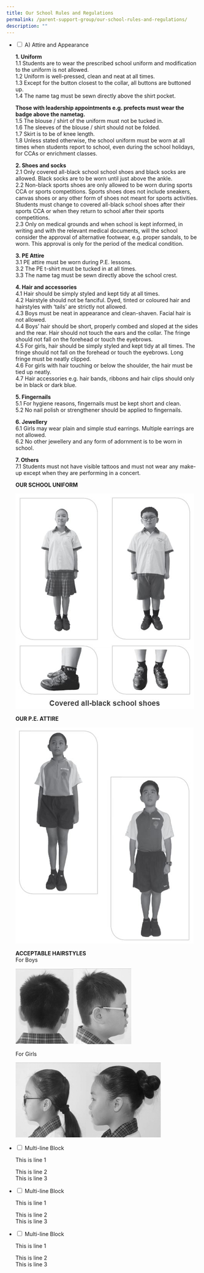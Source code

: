 ```yaml
---
title: Our School Rules and Regulations
permalink: /parent-support-group/our-school-rules-and-regulations/
description: ""
---
```

<ul class="jekyllcodex_accordion">
	<li>
    <input type="checkbox" id="accordion1">
    <label for="accordion1">A) Attire and Appearance</label>
    <div>
<p><strong>1. Uniform<br /></strong>1.1 Students are to wear the prescribed school uniform and modification to the uniform is not allowed.<br />1.2 Uniform is well-pressed, clean and neat at all times.<br />1.3 Except for the button closest to the collar, all buttons are buttoned up.<br />1.4 The name tag must be sewn directly above the shirt pocket.</p>
<p><strong>Those with leadership appointments e.g. prefects must wear the badge above the nametag.<br /></strong>1.5 The blouse / shirt of the uniform must not be tucked in.<br />1.6 The sleeves of the blouse / shirt should not be folded.<br />1.7 Skirt is to be of knee length.<br />1.8 Unless stated otherwise, the school uniform must be worn at all times when students report to school, even during the school holidays, for CCAs or enrichment classes.</p>
<p><strong>2. Shoes and socks<br /></strong>2.1 Only covered all-black school school shoes and black socks are allowed. Black socks are to be worn until just above the ankle.<br />2.2 Non-black sports shoes are only allowed to be worn during sports CCA or sports competitions. Sports shoes does not include sneakers, canvas shoes or any other form of shoes not meant for sports activities. Students must change to covered all-black school shoes after their sports CCA or when they return to school after their sports competitions.<br />2.3 Only on medical grounds and when school is kept informed, in writing and with the relevant medical documents, will the school consider the approval of alternative footwear, e.g. proper sandals, to be worn. This approval is only for the period of the medical condition.</p>
<p><strong>3. PE Attire<br /></strong>3.1 PE attire must be worn during P.E. lessons.<br />3.2 The PE t-shirt must be tucked in at all times.<br />3.3 The name tag must be sewn directly above the school crest.</p>
<p><strong>4. Hair and accessories<br /></strong>4.1 Hair should be simply styled and kept tidy at all times.<br />4.2 Hairstyle should not be fanciful. Dyed, tinted or coloured hair and hairstyles with &lsquo;tails&rsquo; are strictly not allowed.<br />4.3 Boys must be neat in appearance and clean-shaven. Facial hair is not allowed.<br />4.4 Boys&rsquo; hair should be short, properly combed and sloped at the sides and the rear. Hair should not touch the ears and the collar. The fringe should not fall on the forehead or touch the eyebrows.<br />4.5 For girls, hair should be simply styled and kept tidy at all times. The fringe should not fall on the forehead or touch the eyebrows. Long fringe must be neatly clipped.<br />4.6 For girls with hair touching or below the shoulder, the hair must be tied up neatly.<br />4.7 Hair accessories e.g. hair bands, ribbons and hair clips should only be in black or dark blue.</p>
<p><strong>5. Fingernails<br /></strong>5.1 For hygiene reasons, fingernails must be kept short and clean.<br />5.2 No nail polish or strengthener should be applied to fingernails.</p>
<p><strong>6. Jewellery<br /></strong>6.1 Girls may wear plain and simple stud earrings. Multiple earrings are not allowed.<br />6.2 No other jewellery and any form of adornment is to be worn in school.</p>
<p><strong>7. Others<br /></strong>7.1 Students must not have visible tattoos and must not wear any make-up except when they are performing in a concert.</p>
<p><strong>OUR SCHOOL UNIFORM</strong></p>

![](/images/capture1.jpeg)
			
<p><strong>OUR P.E. ATTIRE</strong></p>

![](/images/capture2.jpeg)
			
<p><strong>ACCEPTABLE HAIRSTYLES</strong><br>For Boys</p>
			
![](/images/boyshair.jpg)
<p>For Girls</p>
			
![](/images/girlshair.jpg)
</div>
  </li>
	<li>
    <input type="checkbox" id="accordion2">
    <label for="accordion2">Multi-line Block</label>
    <div>
      <p>This is line 1</p>
      <p>This is line 2<br>
        This is line 3</p>
    </div>
  </li>
	<li>
    <input type="checkbox" id="accordion3">
    <label for="accordion3">Multi-line Block</label>
    <div>
      <p>This is line 1</p>
      <p>This is line 2<br>
        This is line 3</p>
    </div>
  </li>
	<li>
    <input type="checkbox" id="accordion4">
    <label for="accordion4">Multi-line Block</label>
    <div>
      <p>This is line 1</p>
      <p>This is line 2<br>
        This is line 3</p>
    </div>
  </li>